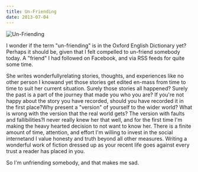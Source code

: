 ```yaml
---
title: Un-Friending
date: 2013-07-04
---
```


![Un-Friending](https://source.unsplash.com/vP3pnOoCiYE/1600x900)

I wonder if the term "un-friending" is in the Oxford English Dictionary yet? Perhaps it should be, given that I felt compelled to un-friend somebody today. A "friend" I had followed on Facebook, and via RSS feeds for quite some time.

She writes wonderfullyrelating stories, thoughts, and experiences like no other person I knowand yet those stories get edited en-mass from time to time to suit her current situation. Surely those stories all happened? Surely the past is a part of the journey that made you who you are? If you're not happy about the story you have recorded, should you have recorded it in the first place?Why present a "version" of yourself to the wider world? What is wrong with the version that the real world gets? The version with faults and fallibilities?I never really knew her that well, and for the first time I'm making the heavy hearted decision to not want to know her. There is a finite amount of time, attention, and effort I'm willing to invest in the social internetand I value honesty and truth beyond all other measures. Writing a wonderful work of fiction dressed up as your recent life goes against every trust a reader has placed in you.

So I'm unfriending somebody, and that makes me sad.